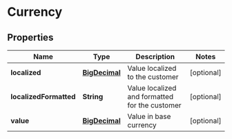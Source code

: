 
# Currency

## Properties
Name | Type | Description | Notes
------------ | ------------- | ------------- | -------------
**localized** | [**BigDecimal**](BigDecimal.md) | Value localized to the customer |  [optional]
**localizedFormatted** | **String** | Value localized and formatted for the customer |  [optional]
**value** | [**BigDecimal**](BigDecimal.md) | Value in base currency |  [optional]



